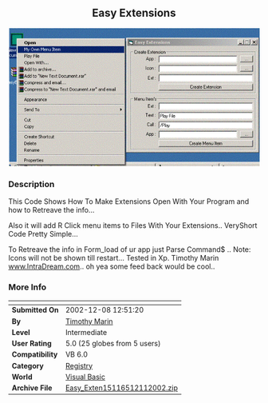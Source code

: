 ﻿<div align="center">

## Easy Extensions

<img src="PIC200212111258411000.GIF">
</div>

### Description

This Code Shows How To Make Extensions Open With Your Program and how to Retreave the info...

Also it will add R Click menu items to Files With Your Extensions.. VeryShort Code Pretty Simple...

To Retreave the info in Form_load of ur app just Parse Command$ .. Note: Icons will not be shown till restart... Tested in Xp. Timothy Marin www.IntraDream.com.. oh yea some feed back would be cool..
 
### More Info
 


<span>             |<span>
---                |---
**Submitted On**   |2002-12-08 12:51:20
**By**             |[Timothy Marin](https://github.com/Planet-Source-Code/PSCIndex/blob/master/ByAuthor/timothy-marin.md)
**Level**          |Intermediate
**User Rating**    |5.0 (25 globes from 5 users)
**Compatibility**  |VB 6\.0
**Category**       |[Registry](https://github.com/Planet-Source-Code/PSCIndex/blob/master/ByCategory/registry__1-36.md)
**World**          |[Visual Basic](https://github.com/Planet-Source-Code/PSCIndex/blob/master/ByWorld/visual-basic.md)
**Archive File**   |[Easy\_Exten15116512112002\.zip](https://github.com/Planet-Source-Code/timothy-marin-easy-extensions__1-41504/archive/master.zip)








